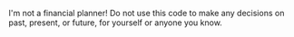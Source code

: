 I'm not a financial planner!  Do not use this code to make any decisions on past, present, or future, for yourself or anyone you know.
